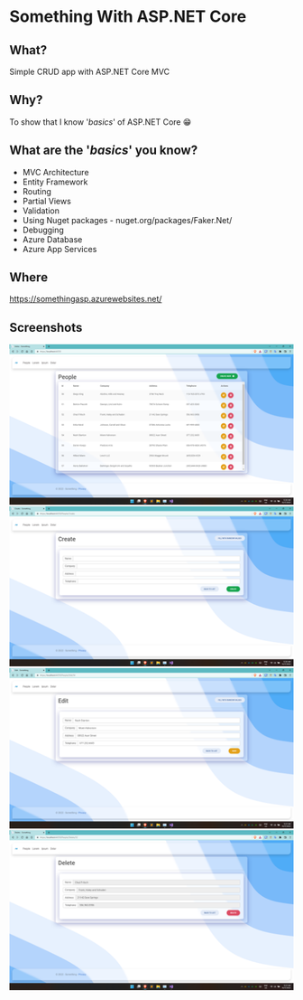 # Something With ASP.NET Core
## What?
Simple CRUD app with ASP.NET Core MVC

## Why?
To show that I know '*basics*' of ASP.NET Core 😁

## What are the '*basics*' you know?

 - MVC Architecture
 - Entity Framework
 - Routing
 - Partial Views
 - Validation
 - Using Nuget packages - nuget.org/packages/Faker.Net/
 - Debugging
 - Azure Database
 - Azure App Services

## Where
https://somethingasp.azurewebsites.net/

## Screenshots
![](readme%20images/sd1.png)  
![](readme%20images/sd2.png)
![](readme%20images/sd3.png)  
![](readme%20images/sd4.png)